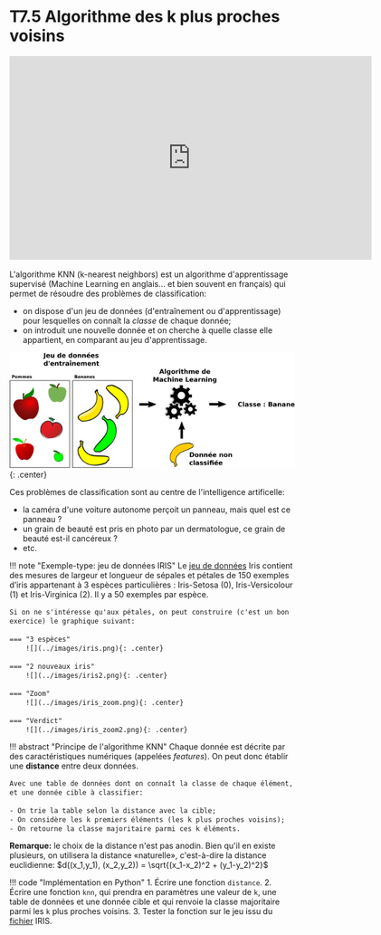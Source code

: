 # T7.5 Algorithme des k plus proches voisins

<p align="center">
<iframe width="640" height="360" src="https://www.youtube.com/embed/trWrEWfhTVg" title="YouTube video player" frameborder="0" allow="accelerometer; autoplay; clipboard-write; encrypted-media; gyroscope; picture-in-picture" allowfullscreen></iframe>
</p>



L'algorithme KNN (k-nearest neighbors) est un algorithme d'apprentissage supervisé (Machine Learning en anglais... et bien souvent en français) qui permet de résoudre des problèmes de classification:

- on dispose d'un jeu de données (d'entraînement ou d'apprentissage) pour lesquelles on connaît la *classe* de chaque donnée;
- on introduit une nouvelle donnée et on cherche à quelle classe elle appartient, en comparant au jeu d'apprentissage.

![](../images/machine_learning2.png){: .center} 


Ces problèmes de classification sont au centre de l'intelligence artificelle:

- la caméra d'une voiture autonome perçoit un panneau, mais quel est ce panneau ?
- un grain de beauté est pris en photo par un dermatologue, ce grain de beauté est-il cancéreux ?
- etc.

!!! note "Exemple-type: jeu de données IRIS"
    Le [jeu de données](https://fr.wikipedia.org/wiki/Iris_de_Fisher) Iris contient des mesures de largeur et longueur de sépales et pétales de 150 exemples d’iris appartenant à 3 espèces particulières : Iris-Setosa (0), Iris-Versicolour (1) et Iris-Virginica (2). Il y a 50 exemples par espèce.

    Si on ne s'intéresse qu'aux pétales, on peut construire (c'est un bon exercice) le graphique suivant:

    === "3 espèces"
        ![](../images/iris.png){: .center} 
    
    === "2 nouveaux iris"
        ![](../images/iris2.png){: .center} 

    === "Zoom"
        ![](../images/iris_zoom.png){: .center} 
    
    === "Verdict"
        ![](../images/iris_zoom2.png){: .center} 

!!! abstract "Principe de l'algorithme KNN"
    Chaque donnée est décrite par des caractéristiques numériques (appelées *features*). On peut donc établir une **distance** entre deux données.

    Avec une table de données dont on connaît la classe de chaque élément, et une donnée cible à classifier:

    - On trie la table selon la distance avec la cible;
    - On considère les k premiers éléments (les k plus proches voisins);
    - On retourne la classe majoritaire parmi ces k éléments.


**Remarque:** le choix de la distance n'est pas anodin. Bien qu'il en existe plusieurs, on utilisera la distance «naturelle», c'est-à-dire la distance euclidienne: $d((x_1,y_1), (x_2,y_2)) = \sqrt{(x_1-x_2)^2 + (y_1-y_2)^2}$

!!! code "Implémentation en Python"
    1. Écrire une fonction `distance`.
    2. Écrire une fonction `knn`, qui prendra en paramètres une valeur de `k`, une table de données et une donnée cible et qui renvoie la classe majoritaire parmi les `k` plus proches voisins.
    3. Tester la fonction sur le jeu issu du [fichier](../data/iris.csv) IRIS.